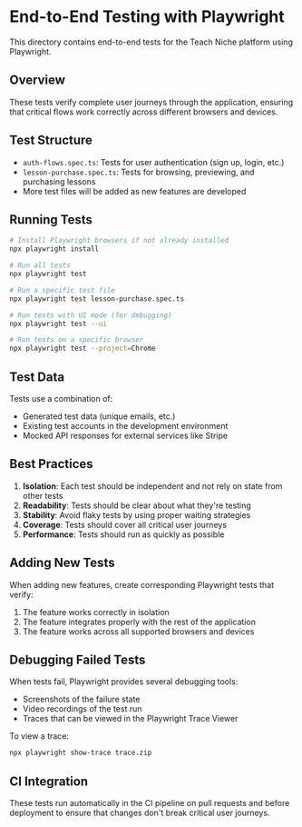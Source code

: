 # End-to-End Testing with Playwright

This directory contains end-to-end tests for the Teach Niche platform using Playwright.

## Overview

These tests verify complete user journeys through the application, ensuring that critical flows work correctly across different browsers and devices.

## Test Structure

- `auth-flows.spec.ts`: Tests for user authentication (sign up, login, etc.)
- `lesson-purchase.spec.ts`: Tests for browsing, previewing, and purchasing lessons
- More test files will be added as new features are developed

## Running Tests

```bash
# Install Playwright browsers if not already installed
npx playwright install

# Run all tests
npx playwright test

# Run a specific test file
npx playwright test lesson-purchase.spec.ts

# Run tests with UI mode (for debugging)
npx playwright test --ui

# Run tests on a specific browser
npx playwright test --project=Chrome
```

## Test Data

Tests use a combination of:
- Generated test data (unique emails, etc.)
- Existing test accounts in the development environment
- Mocked API responses for external services like Stripe

## Best Practices

1. **Isolation**: Each test should be independent and not rely on state from other tests
2. **Readability**: Tests should be clear about what they're testing
3. **Stability**: Avoid flaky tests by using proper waiting strategies
4. **Coverage**: Tests should cover all critical user journeys
5. **Performance**: Tests should run as quickly as possible

## Adding New Tests

When adding new features, create corresponding Playwright tests that verify:
1. The feature works correctly in isolation
2. The feature integrates properly with the rest of the application
3. The feature works across all supported browsers and devices

## Debugging Failed Tests

When tests fail, Playwright provides several debugging tools:
- Screenshots of the failure state
- Video recordings of the test run
- Traces that can be viewed in the Playwright Trace Viewer

To view a trace:
```bash
npx playwright show-trace trace.zip
```

## CI Integration

These tests run automatically in the CI pipeline on pull requests and before deployment to ensure that changes don't break critical user journeys.
